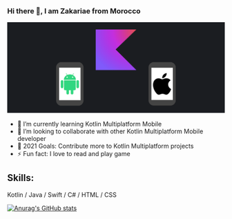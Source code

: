 ### Hi there 👋, I am Zakariae from Morocco

![Zakariae El kadiri](https://raw.githubusercontent.com/rawaha-coder/rawaha-coder/main/img/multiplatform.png)

- 🌱 I’m currently learning Kotlin Multiplatform Mobile
- 👯 I’m looking to collaborate with other Kotlin Multiplatform Mobile developer
- 🥅 2021 Goals: Contribute more to Kotlin Multiplatform projects
- ⚡ Fun fact: I love to read and play game

## Skills: 

Kotlin / Java / Swift / C# / HTML / CSS

[![Anurag's GitHub stats](https://github-readme-stats.vercel.app/api?username=rawaha-coder)](https://github.com/anuraghazra/github-readme-stats)

